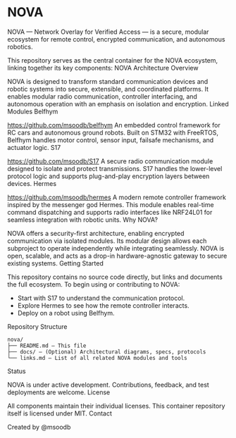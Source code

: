 # NOVA
NOVA — Network Overlay for Verified Access — is a secure, modular ecosystem for remote control, encrypted communication, and autonomous robotics.

This repository serves as the central container for the NOVA ecosystem, linking together its key components:
NOVA Architecture Overview

NOVA is designed to transform standard communication devices and robotic systems into secure, extensible, and coordinated platforms. It enables modular radio communication, controller interfacing, and autonomous operation with an emphasis on isolation and encryption.
Linked Modules
Belfhym

https://github.com/msoodb/belfhym
An embedded control framework for RC cars and autonomous ground robots. Built on STM32 with FreeRTOS, Belfhym handles motor control, sensor input, failsafe mechanisms, and actuator logic.
S17

https://github.com/msoodb/S17
A secure radio communication module designed to isolate and protect transmissions. S17 handles the lower-level protocol logic and supports plug-and-play encryption layers between devices.
Hermes

https://github.com/msoodb/hermes
A modern remote controller framework inspired by the messenger god Hermes. This module enables real-time command dispatching and supports radio interfaces like NRF24L01 for seamless integration with robotic units.
Why NOVA?

NOVA offers a security-first architecture, enabling encrypted communication via isolated modules. Its modular design allows each subproject to operate independently while integrating seamlessly. NOVA is open, scalable, and acts as a drop-in hardware-agnostic gateway to secure existing systems.
Getting Started

This repository contains no source code directly, but links and documents the full ecosystem. To begin using or contributing to NOVA:

- Start with S17 to understand the communication protocol.
- Explore Hermes to see how the remote controller interacts.
- Deploy on a robot using Belfhym.

Repository Structure

```text
nova/
├── README.md — This file
├── docs/ — (Optional) Architectural diagrams, specs, protocols
└── links.md — List of all related NOVA modules and tools
```

Status

NOVA is under active development. Contributions, feedback, and test deployments are welcome.
License

All components maintain their individual licenses. This container repository itself is licensed under MIT.
Contact

Created by @msoodb
